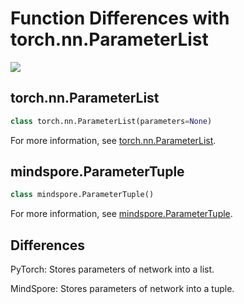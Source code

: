 # Function Differences with torch.nn.ParameterList

<a href="https://gitee.com/mindspore/docs/blob/r1.11/docs/mindspore/source_en/note/api_mapping/pytorch_diff/ParameterTuple.md" target="_blank"><img src="https://mindspore-website.obs.cn-north-4.myhuaweicloud.com/website-images/r1.11/resource/_static/logo_source_en.png"></a>

## torch.nn.ParameterList

```python
class torch.nn.ParameterList(parameters=None)
```

For more information, see [torch.nn.ParameterList](https://pytorch.org/docs/1.5.0/nn.html#torch.nn.ParameterList).

## mindspore.ParameterTuple

```python
class mindspore.ParameterTuple()
```

For more information, see [mindspore.ParameterTuple](https://mindspore.cn/docs/en/r1.11/api_python/mindspore/mindspore.ParameterTuple.html#mindspore.ParameterTuple).

## Differences

PyTorch: Stores parameters of network into a list.

MindSpore: Stores parameters of network into a tuple.